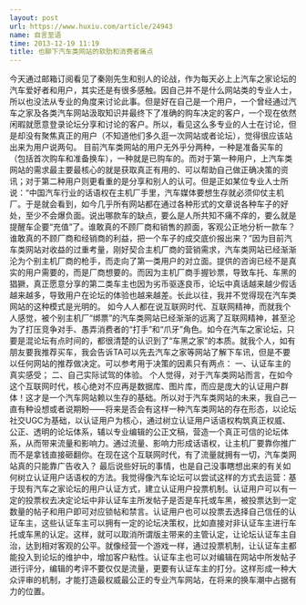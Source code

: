 ```yaml
---
layout: post
url: https://www.huxiu.com/article/24943
name: 自言至语
time: 2013-12-19 11:19
title: 也聊下汽车类网站的软肋和消费者痛点
---
```

今天通过邮箱订阅看见了秦刚先生和别人的论战，作为每天必上上汽车之家论坛的汽车爱好者和用户，其实还是有很多感触。因自己并不是什么网站类的专业人士，所以也没法从专业的角度来讨论此事。但是好在自己是一个用户，一个曾经通过汽车之家及各类汽车网站汲取知识并最终下了准确的购车决定的客户，一个现在依然闲暇就愿意登录论坛分享和讨论的客户。所以，看见这么多专业的人士在讨论，但是却没有聚焦真正的用户（不知道他们多久逛一次网站或者论坛），觉得很应该站出来为用户说两句。 目前汽车类网站的用户无外乎分两种，一种是准备买车的（包括首次购车和准备换车），一种就是已购车的。而对于第一种用户，上汽车类网站的需求最主要最核心的就是获取真正有用的、可以帮助自己做正确决策的资讯；对于第二种用户则更看重的是分享和别人的认可。但是正如某位专业人士所说：“中国汽车行业的话语权在主机厂手里，汽车媒体要想生存就必须仰仗主机厂。于是就会看到，如今几乎所有网站都在通过各种形式的文章说各种车子的好处，至少不会爆负面。说出哪款车的缺点，要么是人所共知不痛不痒的，要么就是提醒车企要“充值”了。谁敢真的不顾厂商和销售的颜面，客观公正地分析一款车？谁敢真的不顾厂商和经销商的利益，把一个车子的成交底价报出来？”因为目前汽车类网站对收益的过重考量，刚好契合主机厂商的营销需求，汽车类网站已经渐渐沦为个别主机厂商的枪手，而走向了第一类用户的对立面。提供的咨询已经不是真实的用户需要的，而是厂商想要的。而因为主机厂商手握钞票，导致车托、车黑的猖獗，真正愿意分享的第二类车主也因为劣币驱逐良币，论坛中真话越来越少假话越来越多，导致用户在论坛的体验也越来越差。长此以往，我并不觉得现在汽车类网站的这种模式是光明的。 如今人人都在说互联网时代、互联网精神，而就我个人感觉，被个别主机厂“绑票”的汽车类网站已经渐渐的远离了互联网精神，甚至沦为了打压竞争对手、愚弄消费者的“打手”和“爪牙”角色。如今在汽车之家论坛，只要是混论坛有点时间的，都很清楚的认识到了“车黑之家”的本质。就我个人，如有朋友要我推荐买车，我会告诉TA可以先去汽车之家等网站了解下车讯，但是不要以任何网站的推荐做决定。可以参考用于决策的因素只有两点： 一、认证车主的真实感受； 二、自己实际试驾的体验。 个人觉得，对于汽车类网站而言，在如今这个互联网时代，核心绝对不应再是数据库、图片库，而应是庞大的认证用户群体！这才是一个汽车网站赖以生存的基础。所以对于汽车类网站的未来，我自己一直有种设想或者说期盼——将来是否会有这样一种汽车类网站的存在形态，以论坛社交UGC为基础，以认证用户为核心，通过树立认证用户话语权构筑真正权威、公正、透明的论坛体系，辅以专业编辑的公正文稿，营造一个真正可信的论坛体系，从而带来流量和影响力。通过流量、影响力形成话语权，让主机厂要靠你推广而不是拿钱直接砸翻你。在现在这个互联网时代，有了流量就拥有一切，汽车类网站真的只能靠广告收入？ 最后说些好玩的事情，也是自己没事瞎想出来的有关如何树立认证用户话语权的方法。我觉得像汽车论坛可以尝试这样的方式去运营：基于现有汽车之家论坛的用户认证方式，建立认证用户投票机制。认证用户可以有一定的投票权去决定论坛中非认证车主所发帖子是否是车托或车黑，被投票达到一定数量的帖子和用户即可对应锁帖和禁言。认证用户也可以投票去选择自己信任的认证车主，这些认证车主可以拥有一定的论坛决策权，比如直接对非认证车主进行车托或车黑的认定。这样，就可以取消所谓版主带来的主管认定，让论坛认证车主自治，达到相对客观的公平。就像经营一个游戏一样，通过投票机制，让认证车主都能投入到论坛的维护中，增加客户粘性。认证车主也可以对编辑在网站中所发帖子进行评分，编辑的考评不要仅仅是流量，更要有认证车主的打分。这样形成一种大众评审的机制，才能打造最权威最公正的专业汽车网站，在将来的换车潮中占据有力的位置。

